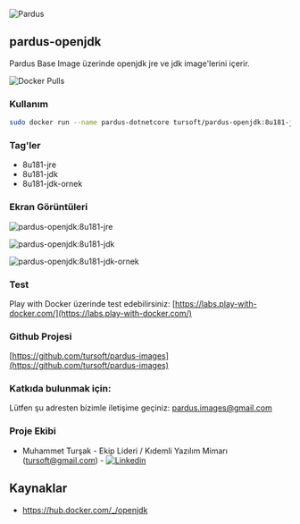 ![Pardus](https://raw.githubusercontent.com/tursoft/pardus-images/master/_resources/images/docker.pardus-openjdk.small.png)
## pardus-openjdk

Pardus Base Image üzerinde openjdk jre ve jdk image'lerini içerir.

![Docker Pulls](https://img.shields.io/docker/pulls/tursoft/pardus-openjdk.svg)

### Kullanım
```sh
sudo docker run --name pardus-dotnetcore tursoft/pardus-openjdk:8u181-jre
```

### Tag'ler
* 8u181-jre
* 8u181-jdk
* 8u181-jdk-ornek

### Ekran Görüntüleri

![pardus-openjdk:8u181-jre](https://raw.githubusercontent.com/tursoft/pardus-images/master/images-ready/pardus-openjdk/8u181-jre/resources/screenshoots/pardus-openjdk-8u181-jre.screenshoot1.jpg)

![pardus-openjdk:8u181-jdk](https://raw.githubusercontent.com/tursoft/pardus-images/master/images-ready/pardus-openjdk/8u181-jdk/resources/screenshoots/pardus-openjdk-8u181-jdk.screenshoot1.jpg)

![pardus-openjdk:8u181-jdk-ornek](https://raw.githubusercontent.com/tursoft/pardus-images/master/images-ready/pardus-openjdk/8u181-jdk-ornek-ornek/resources/screenshoots/pardus-openjdk-8u181-jdk-ornek-screenshoot1.jpg)


### Test

Play with Docker üzerinde test edebilirsiniz:
[https://labs.play-with-docker.com/](https://labs.play-with-docker.com/)

### Github Projesi
[https://github.com/tursoft/pardus-images](https://github.com/tursoft/pardus-images)

### Katkıda bulunmak için:
Lütfen şu adresten bizimle iletişime geçiniz: pardus.images@gmail.com

### Proje Ekibi
* Muhammet Turşak - Ekip Lideri / Kıdemli Yazılım Mimarı (tursoft@gmail.com) - [![Linkedin](https://raw.githubusercontent.com/tursoft/pardus-images/master/_resources/images/linkedin-icon.18x18.png)](https://www.linkedin.com/in/tursoft/)

## Kaynaklar
* https://hub.docker.com/_/openjdk